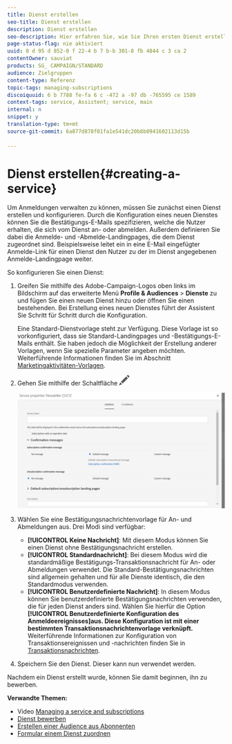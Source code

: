 ```yaml
---
title: Dienst erstellen
seo-title: Dienst erstellen
description: Dienst erstellen
seo-description: Hier erfahren Sie, wie Sie Ihren ersten Dienst erstellen und ihn so konfigurieren, dass Sie E-Mail-Bestätigungen an Ihre Abonnenten senden können.
page-status-flag: nie aktiviert
uuid: 0 d 95 d 852-0 f 22-4 b 7 b-b 301-8 fb 4844 c 3 ca 2
contentOwner: sauviat
products: SG_ CAMPAIGN/STANDARD
audience: Zielgruppen
content-type: Referenz
topic-tags: managing-subscriptions
discoiquuid: 6 b 7788 fe-fa 6 c -472 a -97 db -765595 ce 1589
context-tags: service, Assistent; service, main
internal: n
snippet: y
translation-type: tm+mt
source-git-commit: 6a877d878f01fa1e541dc20b8b0941602113d15b

---
```



# Dienst erstellen{#creating-a-service}

Um Anmeldungen verwalten zu können, müssen Sie zunächst einen Dienst erstellen und konfigurieren. Durch die Konfiguration eines neuen Dienstes können Sie die Bestätigungs-E-Mails spezifizieren, welche die Nutzer erhalten, die sich vom Dienst an- oder abmelden. Außerdem definieren Sie dabei die Anmelde- und -Abmelde-Landingpages, die dem Dienst zugeordnet sind. Beispielsweise leitet ein in eine E-Mail eingefügter Anmelde-Link für einen Dienst den Nutzer zu der im Dienst angegebenen Anmelde-Landingpage weiter.

So konfigurieren Sie einen Dienst:

1. Greifen Sie mithilfe des Adobe-Campaign-Logos oben links im Bildschirm auf das erweiterte Menü **Profile &amp; Audiences** &gt; **Dienste** zu und fügen Sie einen neuen Dienst hinzu oder öffnen Sie einen bestehenden. Bei Erstellung eines neuen Dienstes führt der Assistent Sie Schritt für Schritt durch die Konfiguration.

   Eine Standard-Dienstvorlage steht zur Verfügung. Diese Vorlage ist so vorkonfiguriert, dass sie Standard-Landingpages und -Bestätigungs-E-Mails enthält. Sie haben jedoch die Möglichkeit der Erstellung anderer Vorlagen, wenn Sie spezielle Parameter angeben möchten. Weiterführende Informationen finden Sie im Abschnitt [Marketingaktivitäten-Vorlagen](../../start/using/about-templates.md).

1. Gehen Sie mithilfe der Schaltfläche ![ in die **Eigenschaften des Dienstes** und konfigurieren Sie die Bestätigungsnachrichten, die bei Anmeldungen oder Abmeldungen versendet werden sollen.](assets/edit_darkgrey-24px.png)

   ![](assets/lp_service_parameters.png)

1. Wählen Sie eine Bestätigungsnachrichtenvorlage für An- und Abmeldungen aus. Drei Modi sind verfügbar:

   * **[!UICONTROL Keine Nachricht]**: Mit diesem Modus können Sie einen Dienst ohne Bestätigungsnachricht erstellen.
   * **[!UICONTROL Standardnachricht]**: Bei diesem Modus wird die standardmäßige Bestätigungs-Transaktionsnachricht für An- oder Abmeldungen verwendet. Die Standard-Bestätigungsnachrichten sind allgemein gehalten und für alle Dienste identisch, die den Standardmodus verwenden.
   * **[!UICONTROL Benutzerdefinierte Nachricht]**: In diesem Modus können Sie benutzerdefinierte Bestätigungsnachrichten verwenden, die für jeden Dienst anders sind. Wählen Sie hierfür die Option **[!UICONTROL Benutzerdefinierte Konfiguration des Anmeldeereignisses]aus. Diese Konfiguration ist mit einer bestimmten Transaktionsnachrichtenvorlage verknüpft.** Weiterführende Informationen zur Konfiguration von Transaktionsereignissen und -nachrichten finden Sie in [Transaktionsnachrichten](../../channels/using/about-transactional-messaging.md).

1. Speichern Sie den Dienst. Dieser kann nun verwendet werden.

Nachdem ein Dienst erstellt wurde, können Sie damit beginnen, ihn zu bewerben.

**Verwandte Themen:**

* Video [Managing a service and subscriptions](https://helpx.adobe.com/campaign/kt/acs/using/acs-services-and-subscriptions-feature-video-use.html)
* [Dienst bewerben](../../audiences/using/promoting-a-service.md)
* [Erstellen einer Audience aus Abonnenten](../../audiences/using/creating-audiences.md#creating-list-audiences)
* [Formular einem Dienst zuordnen](../../channels/using/designing-a-landing-page.md#linking-a-form-to-a-service)

